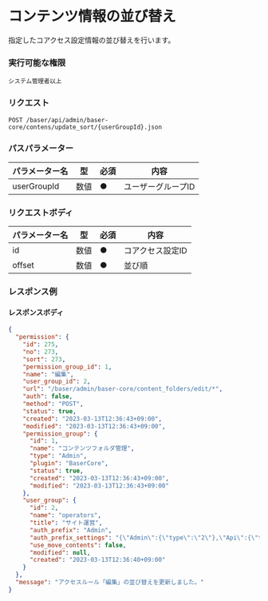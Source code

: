 # コンテンツ情報の並び替え

指定したコアクセス設定情報の並び替えを行います。

### 実行可能な権限
```
システム管理者以上
```
 
### リクエスト
```
POST /baser/api/admin/baser-core/contens/update_sort/{userGroupId}.json
``` 
### パスパラメーター

| パラメーター名   | 型   | 必須  | 内容         |
|-----------|-----|-----|------------|
| userGroupId        | 数値  | ●   | ユーザーグループID |

### リクエストボディ

| パラメーター名       | 型     | 必須    | 内容                                                 |
|---------------|-------|-------|----------------------------------------------------|
| id | 数値   | ●     | コアクセス設定ID                                            |
| offset         | 数値 | ●     | 並び順 |

### レスポンス例
#### レスポンスボディ
```json
{
  "permission": {
    "id": 275,
    "no": 273,
    "sort": 273,
    "permission_group_id": 1,
    "name": "編集",
    "user_group_id": 2,
    "url": "/baser/admin/baser-core/content_folders/edit/*",
    "auth": false,
    "method": "POST",
    "status": true,
    "created": "2023-03-13T12:36:43+09:00",
    "modified": "2023-03-13T12:36:43+09:00",
    "permission_group": {
      "id": 1,
      "name": "コンテンツフォルダ管理",
      "type": "Admin",
      "plugin": "BaserCore",
      "status": true,
      "created": "2023-03-13T12:36:43+09:00",
      "modified": "2023-03-13T12:36:43+09:00"
    },
    "user_group": {
      "id": 2,
      "name": "operators",
      "title": "サイト運営",
      "auth_prefix": "Admin",
      "auth_prefix_settings": "{\"Admin\":{\"type\":\"2\"},\"Api\":{\"type\":\"2\"}}",
      "use_move_contents": false,
      "modified": null,
      "created": "2023-03-13T12:36:40+09:00"
    }
  },
  "message": "アクセスルール「編集」の並び替えを更新しました。"
}

```
